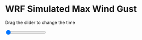 <h1>WRF Simulated Max Wind Gust</h1>
<p>Drag the slider to change the time</p>

<div class="slidecontainer">
<input oninput='setImage(this)' class="slider" type="range" min="0" max="5" value="0" step="1" />
<img id='img'/>
</div>

<script>
var img = document.getElementById('img');
var img_array = ['/assets/images/wrf/w_wrfout_d01_2020-06-15_12:00:00.png',
'/assets/images/wrf/w_wrfout_d01_2020-06-15_13:00:00.png',
'/assets/images/wrf/w_wrfout_d01_2020-06-15_14:00:00.png',
'/assets/images/wrf/w_wrfout_d01_2020-06-15_15:00:00.png',
'/assets/images/wrf/w_wrfout_d01_2020-06-15_16:00:00.png',];
function setImage(obj)
{
        var value = obj.value;
        img.src = img_array[value];

}
</script>
